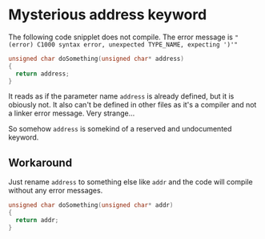 # Mysterious address keyword

The following code snipplet does not compile. The error message is 
`"(error) C1000 syntax error, unexpected TYPE_NAME, expecting ')'"`

```C
unsigned char doSomething(unsigned char* address)
{
  return address;
}
```

It reads as if the parameter name `address` is already defined, but it is 
obiously not. It also can't be defined in other files as it's a compiler and 
not a linker error message. Very strange...

So somehow `address` is somekind of a reserved and undocumented keyword. 

## Workaround

Just rename `address` to something else like `addr` and the code will compile
without any error messages.

```C
unsigned char doSomething(unsigned char* addr)
{
  return addr;
}
```

